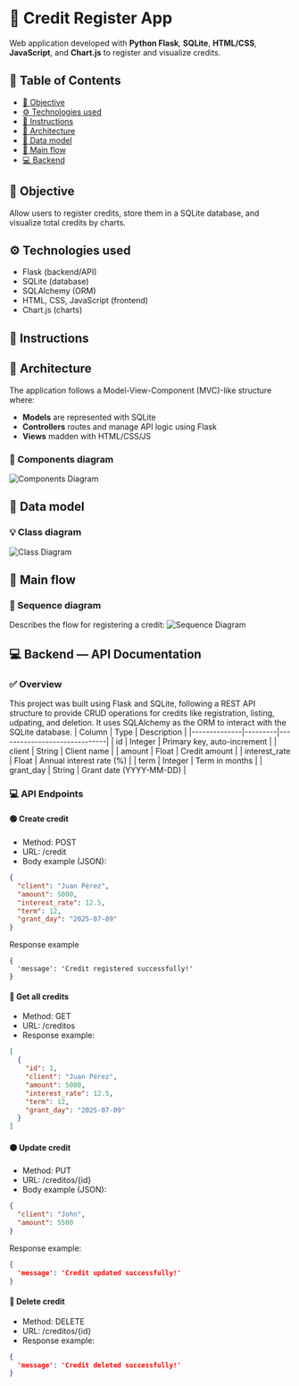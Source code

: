 # 📄 Credit Register App
Web application developed with **Python Flask**, **SQLite**, **HTML/CSS**, **JavaScript**, and **Chart.js** to register and visualize credits.

## 📑 Table of Contents

- [🚀 Objective](#-objective)
- [⚙️ Technologies used](#️-technologies-used)
- [📝 Instructions](#-instructions)
- [🕋 Architecture](#-architecture)
- [💎 Data model](#-data-model)
- [🧩 Main flow](#-main-flow)
- [💻 Backend](#-backend--api-documentation)


## 🚀 Objective
Allow users to register credits, store them in a SQLite database, and visualize total credits by charts.


## ⚙️ Technologies used

- Flask (backend/API)
- SQLite (database)
- SQLAlchemy (ORM)
- HTML, CSS, JavaScript (frontend)
- Chart.js (charts)

## 📝 Instructions

## 🕋 Architecture
The application follows a  Model-View-Component (MVC)-like structure where:
- **Models** are represented with SQLite
- **Controllers** routes and manage API logic using Flask
- **Views** madden with HTML/CSS/JS

### 📌 Components diagram

![Components Diagram](https://github.com/Jesuszenro/credit-register/blob/main/images/components%20diagram.png)

## 💎 Data model

### 💡 Class diagram

![Class Diagram](https://github.com/Jesuszenro/credit-register/blob/main/images/class%20diagram.png)

## 🧩 Main flow

### 🔄 Sequence diagram

Describes the flow for registering a credit:
![Sequence Diagram](https://github.com/Jesuszenro/credit-register/blob/main/images/sequence%20diagram.png)

## 💻 Backend — API Documentation
### ✅ Overview
This project was built using Flask and SQLite, following a REST API structure to provide CRUD operations for credits like registration, listing, udpating, and deletion.
It uses SQLAlchemy as the ORM to interact with the SQLite database.
| Column      | Type    | Description                  |
|--------------|---------|------------------------------|
| id           | Integer | Primary key, auto-increment |
| client      | String  | Client name                 |
| amount        | Float   | Credit amount              |
| interest_rate | Float   | Annual interest rate (%)   |
| term        | Integer | Term in months            |
| grant_day | String | Grant date (YYYY-MM-DD) |

### 💻 API Endpoints
#### 🟢 Create credit
- Method: POST
- URL: /credit
- Body example (JSON):
```json
{
  "client": "Juan Pérez",
  "amount": 5000,
  "interest_rate": 12.5,
  "term": 12,
  "grant_day": "2025-07-09"
}
```
Response example
```
{
  'message': 'Credit registered successfully!'
}
```
#### 🔵 Get all credits
- Method: GET
- URL: /creditos
- Response example:
```json
[
  {
    "id": 1,
    "client": "Juan Pérez",
    "amount": 5000,
    "interest_rate": 12.5,
    "term": 12,
    "grant_day": "2025-07-09"
  }
]
```
#### 🟠 Update credit
- Method: PUT
- URL: /creditos/{id}
- Body example (JSON):
```json
{
  "client": "John",
  "amount": 5500
}
```
Response example:

```json
{
  'message': 'Credit updated successfully!'
}
```
#### 🔴 Delete credit
- Method: DELETE
- URL: /creditos/{id}
- Response example:
```json
{
  'message': 'Credit deleted successfully!'
}
```

